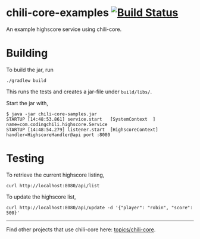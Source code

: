 # chili-core-examples [![Build Status](https://travis-ci.org/codingchili/chili-core-examples.svg?branch=master)](https://travis-ci.org/codingchili/chili-core-examples)

An example highscore service using chili-core.


# Building
To build the jar, run
```console
./gradlew build
```

This runs the tests and creates a jar-file under `build/libs/`.

Start the jar with,
```console
$ java -jar chili-core-samples.jar
STARTUP [14:48:53.861] service.start   [SystemContext  ] name=com.codingchili.highscore.Service
STARTUP [14:48:54.279] listener.start  [HighscoreContext] handler=HighscoreHandler@api port :8080
```

# Testing

To retrieve the current highscore listing,
```console
curl http://localhost:8080/api/list
```

To update the highscore list,
```console
curl http://localhost:8080/api/update -d '{"player": "robin", "score": 500}'
```


---
Find other projects that use chili-core here: [topics/chili-core](https://github.com/topics/chili-core).